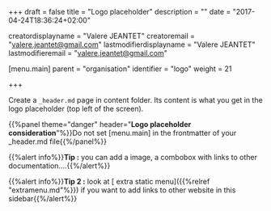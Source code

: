 +++
draft = false
title = "Logo placeholder"
description = ""
date = "2017-04-24T18:36:24+02:00"

creatordisplayname = "Valere JEANTET"
creatoremail = "valere.jeantet@gmail.com"
lastmodifierdisplayname = "Valere JEANTET"
lastmodifieremail = "valere.jeantet@gmail.com"

[menu.main]
parent = "organisation"
identifier = "logo"
weight = 21

+++

Create a `_header.md` page in content folder. Its content is what you get in the logo placeholder (top left of the screen).

{{%panel theme="danger" header="**Logo placeholder consideration**"%}}Do not set [menu.main] in the frontmatter of your _header.md file{{%/panel%}}

{{%alert info%}}**Tip :** you can add a image, a combobox with links to other documentation....{{%/alert%}}

{{%alert info%}}**Tip 2 :** look at [ extra static menu]({{%relref "extramenu.md"%}}) if you want to add links to other website in this sidebar{{%/alert%}}
